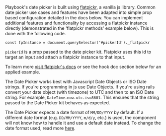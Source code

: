 Playbook's date picker is built using [flatpickr](https://flatpickr.js.org/), a vanilla js library.  Common date picker use cases and features have been adapted into simple prop based configuration detailed in the docs below.  You can implement additional features and functionality by accessing a flatpickr instance directly (demonstrated in the 'flatpickr methods' example below).  This is done with the following code.

`const fpInstance = document.querySelector('#pickerId')._flatpickr`

`pickerId` is a prop passed to the date picker kit.  Flatpickr uses this id to target an input and attach a flatpickr instance to that input.

To learn more [visit flatpickr's docs](https://flatpickr.js.org/instance-methods-properties-elements/) or see the hook doc section below for an applied example.

The Date Picker works best with Javascript Date Objects or ISO Date strings.  If you're programming in js use Date Objects.  If you're using rails convert your date object (with timezone) to UTC and then to an ISO Date string.  For example, `DateTime.now.utc.iso8601`.  This ensures that the string passed to the Date Picker kit behaves as expected.

The Date Picker expects a date format of `MM/DD/YYYY` by default. If a different date format (e.g. `DD/MM/YYYY`, `m/d/y`, etc.) is used, the component will not know how to handle it and use a default date instead. To change the date format used, read more [here](#format).
